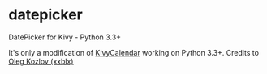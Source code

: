 # datepicker
DatePicker for Kivy - Python 3.3+

It's only a modification of [KivyCalendar](https://bitbucket.org/xxblx/kivycalendar) working on Python 3.3+. 
Credits to  [Oleg Kozlov (xxblx)](https://xxblx.bitbucket.org)
